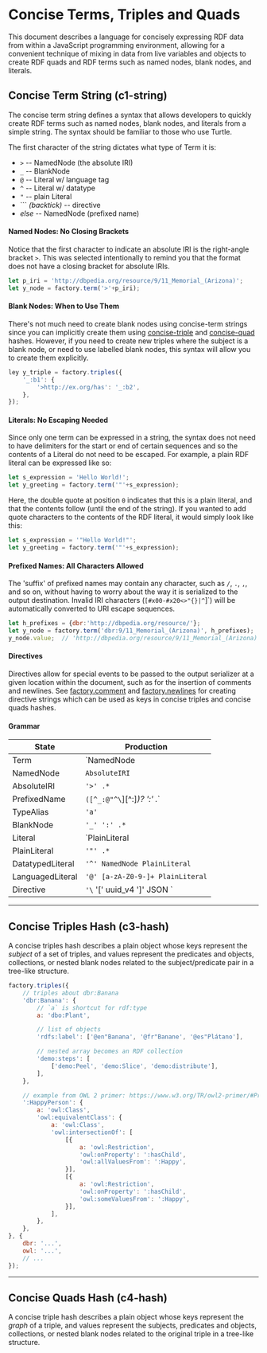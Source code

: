 # Concise Terms, Triples and Quads
This document describes a language for concisely expressing RDF data from within a JavaScript programming environment, allowing for a convenient technique of mixing in data from live variables and objects to create RDF quads and RDF terms such as named nodes, blank nodes, and literals.

<a name="c1-string" />

## Concise Term String (c1-string)
The concise term string defines a syntax that allows developers to quickly create RDF terms such as named nodes, blank nodes, and literals from a simple string. The syntax should be familiar to those who use Turtle.
 
The first character of the string dictates what type of Term it is:
 - `>` -- NamedNode (the absolute IRI)
 - `_` -- BlankNode
 - `@` -- Literal w/ language tag
 - `^` -- Literal w/ datatype
 - `"` -- plain Literal
 - `\`` *(backtick)* -- directive
 - *else* -- NamedNode (prefixed name)

#### Named Nodes: No Closing Brackets
Notice that the first character to indicate an absolute IRI is the right-angle bracket `>`. This was selected intentionally to remind you that the format does not have a closing bracket for absolute IRIs.

```js
let p_iri = 'http://dbpedia.org/resource/9/11_Memorial_(Arizona)';
let y_node = factory.term('>'+p_iri);
```

#### Blank Nodes: When to Use Them
There's not much need to create blank nodes using concise-term strings since you can implicitly create them using [concise-triple](#c3-hash) and [concise-quad](#c4-hash) hashes. However, if you need to create new triples where the subject is a blank node, or need to use labelled blank nodes, this syntax will allow you to create them explicitly.

```js
ley y_triple = factory.triples({
	'_:b1': {
		'>http://ex.org/has': '_:b2',
	},
});
```


#### Literals: No Escaping Needed
Since only one term can be expressed in a string, the syntax does not need to have delimiters for the start or end of certain sequences and so the contents of a Literal do not need to be escaped. For example, a plain RDF literal can be expressed like so:

```js
let s_expression = 'Hello World!';
let y_greeting = factory.term('"'+s_expression);
```

Here, the double quote at position `0` indicates that this is a plain literal, and that the contents follow (until the end of the string). If you wanted to add quote characters to the contents of the RDF literal, it would simply look like this:

```js
let s_expression = '"Hello World!"';
let y_greeting = factory.term('"'+s_expression);
```

#### Prefixed Names: All Characters Allowed
The 'suffix' of prefixed names may contain any character, such as `/`, `.`, `,`, and so on, without having to worry about the way it is serialized to the output destination. Invalid IRI characters (`[#x00-#x20<>"{}|^`\]`) will be automatically converted to URI escape sequences.

```js
let h_prefixes = {dbr:'http://dbpedia.org/resource/'};
let y_node = factory.term('dbr:9/11_Memorial_(Arizona)', h_prefixes);
y_node.value;  // 'http://dbpedia.org/resource/9/11_Memorial_(Arizona)'
```

#### Directives
Directives allow for special events to be passed to the output serializer at a given location within the document, such as for the insertion of comments and newlines. See [factory.comment](api.data.factory#function-comment) and [factory.newlines](api.data.factory#function-comment) for creating directive strings which can be used as keys in concise triples and concise quads hashes.


#### Grammar
| State            | Production                                           |
| ---------------- | ---------------------------------------------------- |
| Term             | `NamedNode | BlankNode | Literal | Directive`        |
| NamedNode        | `AbsoluteIRI` | `PrefixedName` | `TypeAlias`         |
| AbsoluteIRI      | `'>' .*`                                             |
| PrefixedName     | `([^_:@"^\`][^:]*)? ':' .*`                          |
| TypeAlias        | `'a'`                                                |
| BlankNode        | `'_' ':' .*`                                         |
| Literal          | `PlainLiteral | DatatypedLiteral | LanguagedLiteral` |
| PlainLiteral     | `'"' .*`                                             |
| DatatypedLiteral | `'^' NamedNode PlainLiteral`                         |
| LanguagedLiteral | `'@' [a-zA-Z0-9-]+ PlainLiteral`                     |
| Directive        | `'\` '[' uuid_v4 ']' JSON `                          |

----

<a name="c3-hash" />

## Concise Triples Hash (c3-hash)
A concise triples hash describes a plain object whose keys represent the *subject* of a set of triples, and values represent the predicates and objects, collections, or nested blank nodes related to the subject/predicate pair in a tree-like structure.

```js
factory.triples({
	// triples about dbr:Banana
	'dbr:Banana': {
		// `a` is shortcut for rdf:type
		a: 'dbo:Plant',

		// list of objects
		'rdfs:label': ['@en"Banana', '@fr"Banane', '@es"Plátano'],

		// nested array becomes an RDF collection
		'demo:steps': [
			['demo:Peel', 'demo:Slice', 'demo:distribute'],
		],
	},

	// example from OWL 2 primer: https://www.w3.org/TR/owl2-primer/#Property_Restrictions
	':HappyPerson': {
		a: 'owl:Class',
		'owl:equivalentClass': {
			a: 'owl:Class',
			'owl:intersectionOf': [
				[{
					a: 'owl:Restriction',
					'owl:onProperty': ':hasChild',
					'owl:allValuesFrom': ':Happy',
				}],
				[{
					a: 'owl:Restriction',
					'owl:onProperty': ':hasChild',
					'owl:someValuesFrom': ':Happy',
				}],
			],
		},
	},
}, {
	dbr: '...',
	owl: '...',
	// ...
});
```

----

<a name="c4-hash" />

## Concise Quads Hash (c4-hash)
A concise triple hash describes a plain object whose keys represent the *graph* of a triple, and values represent the subjects, predicates and objects, collections, or nested blank nodes related to the original triple in a tree-like structure.
